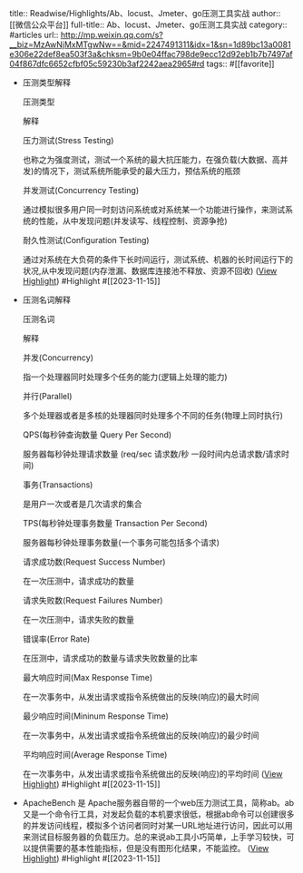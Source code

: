 title:: Readwise/Highlights/Ab、locust、Jmeter、go压测工具实战
author:: [[微信公众平台]]
full-title:: Ab、locust、Jmeter、go压测工具实战
category:: #articles
url:: http://mp.weixin.qq.com/s?__biz=MzAwNjMxMTgwNw==&mid=2247491311&idx=1&sn=1d89bc13a0081e306e22def8ea503f3a&chksm=9b0e04ffac798de9ecc12d92eb1b7b7497af04f867dfc6652cfbf05c59230b3af2242aea2965#rd
tags:: #[[favorite]]
- 压测类型解释
  
  压测类型
  
  解释
  
  压力测试(Stress Testing)
  
  也称之为强度测试，测试一个系统的最大抗压能力，在强负载(大数据、高并发)的情况下，测试系统所能承受的最大压力，预估系统的瓶颈
  
  并发测试(Concurrency Testing)
  
  通过模拟很多用户同一时刻访问系统或对系统某一个功能进行操作，来测试系统的性能，从中发现问题(并发读写、线程控制、资源争抢)
  
  耐久性测试(Configuration Testing)
  
  通过对系统在大负荷的条件下长时间运行，测试系统、机器的长时间运行下的状况,从中发现问题(内存泄漏、数据库连接池不释放、资源不回收) ([View Highlight](https://read.readwise.io/read/01hf8fgtdaxj8bvsfs9zct3e0w)) #Highlight #[[2023-11-15]]
- 压测名词解释
  
  压测名词
  
  解释
  
  并发(Concurrency)
  
  指一个处理器同时处理多个任务的能力(逻辑上处理的能力)
  
  并行(Parallel)
  
  多个处理器或者是多核的处理器同时处理多个不同的任务(物理上同时执行)
  
  QPS(每秒钟查询数量 Query Per Second)
  
  服务器每秒钟处理请求数量 (req/sec 请求数/秒 一段时间内总请求数/请求时间)
  
  事务(Transactions)
  
  是用户一次或者是几次请求的集合
  
  TPS(每秒钟处理事务数量 Transaction Per Second)
  
  服务器每秒钟处理事务数量(一个事务可能包括多个请求)
  
  请求成功数(Request Success Number)
  
  在一次压测中，请求成功的数量
  
  请求失败数(Request Failures Number)
  
  在一次压测中，请求失败的数量
  
  错误率(Error Rate)
  
  在压测中，请求成功的数量与请求失败数量的比率
  
  最大响应时间(Max Response Time)
  
  在一次事务中，从发出请求或指令系统做出的反映(响应)的最大时间
  
  最少响应时间(Mininum Response Time)
  
  在一次事务中，从发出请求或指令系统做出的反映(响应)的最少时间
  
  平均响应时间(Average Response Time)
  
  在一次事务中，从发出请求或指令系统做出的反映(响应)的平均时间 ([View Highlight](https://read.readwise.io/read/01hf8fh087wjsz42hntqa8teek)) #Highlight #[[2023-11-15]]
- ApacheBench 是 Apache服务器自带的一个web压力测试工具，简称ab。ab又是一个命令行工具，对发起负载的本机要求很低，根据ab命令可以创建很多的并发访问线程，模拟多个访问者同时对某一URL地址进行访问，因此可以用来测试目标服务器的负载压力。总的来说ab工具小巧简单，上手学习较快，可以提供需要的基本性能指标，但是没有图形化结果，不能监控。 ([View Highlight](https://read.readwise.io/read/01hf8fhkmhb62n6p957fvcrr79)) #Highlight #[[2023-11-15]]